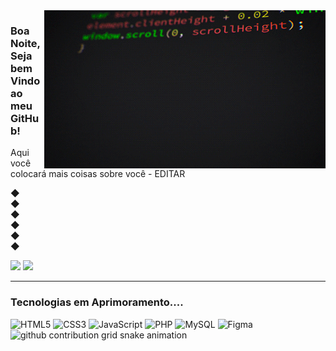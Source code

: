 <img src="gif.gif" width= "450px" align= "right">

### Boa Noite, Seja bem Vindo ao meu GitHub!
Aqui você colocará mais coisas sobre você - EDITAR

◆
<br>
◆
<br>
◆
<br>
◆
<br>
◆
<br>
◆

<div>
  <img height="160em" src="https://github-readme-stats.vercel.app/api?username=VitorMendesDias&show_icons=true&theme=dracula&include_all_comits=true&count_private=true"/>
  <img height="160em" src="https://github-readme-stats.vercel.app/api/top-langs/?username=VitorMendesDias&layout=compact&langs_count=16&theme=dracula"/>
</div>
 
---

### Tecnologias em Aprimoramento....

<div>
  <img alt="HTML5" src="https://img.shields.io/badge/HTML5-E34F26?style=for-the-badge&logo=html5&logoColor=white" width="110">
  <img alt="CSS3" src="https://img.shields.io/badge/CSS3-1572B6?style=for-the-badge&logo=css3&logoColor=white" width="96">
  <img alt="JavaScript" src="https://img.shields.io/badge/JavaScript-F7DF1E?style=for-the-badge&logo=javascript&logoColor=black" width="157">
  <img alt="PHP" src="https://img.shields.io/badge/PHP-777BB4?style=for-the-badge&logo=php&logoColor=white" width="88">
  <img alt="MySQL" src="https://img.shields.io/badge/MySQL-00000F?style=for-the-badge&logo=mysql&logoColor=white" width="112">
  <img alt="Figma" src="https://img.shields.io/badge/Figma-F24E1E?style=for-the-badge&logo=figma&logoColor=white" width="109">
</div>

<picture>
  <source media="(prefers-color-scheme: dark)" srcset="https://raw.githubusercontent.com/VitorMendesDias/YourUser/output/github-contribution-grid-snake-dark.svg">
  <source media="(prefers-color-scheme: light)" srcset="https://raw.githubusercontent.com/YourUser/VitorMendesDias/output/github-contribution-grid-snake.svg">
  <img alt="github contribution grid snake animation" src="https://raw.githubusercontent.com/YourUser/VitorMendesDias/output/github-contribution-grid-snake.svg">
</picture>
